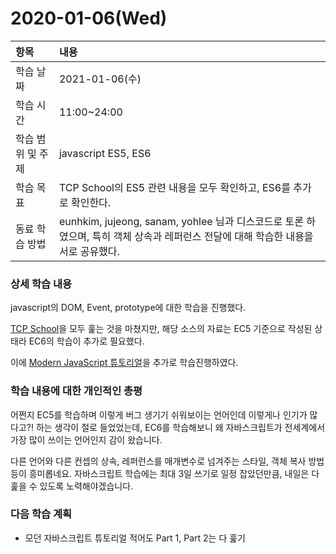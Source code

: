 # 2020-01-06\(Wed\)

| 항목 | 내용 |
| :--- | :--- |
| 학습 날짜 | 2021-01-06\(수\) |
| 학습 시간 | 11:00~24:00 |
| 학습 범위 및 주제 | javascript ES5, ES6 |
| 학습 목표 | TCP School의 ES5 관련 내용을 모두 확인하고, ES6를 추가로 확인한다. |
| 동료 학습 방법 | eunhkim, jujeong, sanam, yohlee 님과 디스코드로 토론 하였으며, 특히 객체 상속과 레퍼런스 전달에 대해 학습한 내용을 서로 공유했다. |

### 상세 학습 내용

javascript의 DOM, Event, prototype에 대한 학습을 진행했다.

[TCP School](http://www.tcpschool.com/javascript/intro)을 모두 훑는 것을 마쳤지만, 해당 소스의 자료는 EC5 기준으로 작성된 상태라 EC6의 학습이 추가로 필요했다.

이에 [Modern JavaScript 튜토리얼](https://javascript.info/)을 추가로 학습진행하였다.

### 학습 내용에 대한 개인적인 총평

어쩐지 EC5를 학습하며 이렇게 버그 생기기 쉬워보이는 언어인데 이렇게나 인기가 많다고?! 하는 생각이 절로 들었었는데, EC6를 학습해보니 왜 자바스크립트가 전세계에서 가장 많이 쓰이는 언어인지 감이 왔습니다.

다른 언어와 다른 컨셉의 상속, 레퍼런스를 매개변수로 넘겨주는 스타일, 객체 복사 방법 등이 흥미롭네요. 자바스크립트 학습에는 최대 3일 쓰기로 일정 잡았던만큼, 내일은 다 훑을 수 있도록 노력해야겠습니다.

### 다음 학습 계획

* 모던 자바스크립트 튜토리얼 적어도 Part 1, Part 2는 다 훑기


